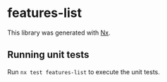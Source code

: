 # features-list

This library was generated with [Nx](https://nx.dev).

## Running unit tests

Run `nx test features-list` to execute the unit tests.
